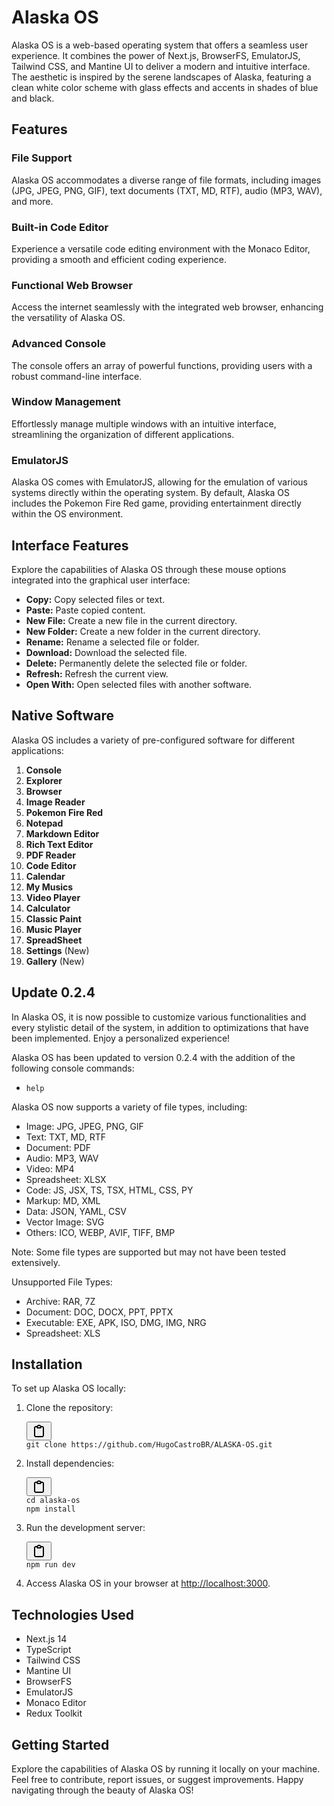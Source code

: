 # Alaska OS

Alaska OS is a web-based operating system that offers a seamless user experience. It combines the power of Next.js, BrowserFS, EmulatorJS, Tailwind CSS, and Mantine UI to deliver a modern and intuitive interface. The aesthetic is inspired by the serene landscapes of Alaska, featuring a clean white color scheme with glass effects and accents in shades of blue and black.

## Features

### File Support

Alaska OS accommodates a diverse range of file formats, including images (JPG, JPEG, PNG, GIF), text documents (TXT, MD, RTF), audio (MP3, WAV), and more.

### Built-in Code Editor

Experience a versatile code editing environment with the Monaco Editor, providing a smooth and efficient coding experience.

### Functional Web Browser

Access the internet seamlessly with the integrated web browser, enhancing the versatility of Alaska OS.

### Advanced Console

The console offers an array of powerful functions, providing users with a robust command-line interface.

### Window Management

Effortlessly manage multiple windows with an intuitive interface, streamlining the organization of different applications.

### EmulatorJS

Alaska OS comes with EmulatorJS, allowing for the emulation of various systems directly within the operating system. By default, Alaska OS includes the Pokemon Fire Red game, providing entertainment directly within the OS environment.

## Interface Features

Explore the capabilities of Alaska OS through these mouse options integrated into the graphical user interface:

* **Copy:** Copy selected files or text.
* **Paste:** Paste copied content.
* **New File:** Create a new file in the current directory.
* **New Folder:** Create a new folder in the current directory.
* **Rename:** Rename a selected file or folder.
* **Download:** Download the selected file.
* **Delete:** Permanently delete the selected file or folder.
* **Refresh:** Refresh the current view.
* **Open With:** Open selected files with another software.

## Native Software

Alaska OS includes a variety of pre-configured software for different applications:

1. **Console**
2. **Explorer**
3. **Browser**
4. **Image Reader**
5. **Pokemon Fire Red**
6. **Notepad**
7. **Markdown Editor**
8. **Rich Text Editor**
9. **PDF Reader**
10. **Code Editor**
11. **Calendar**
12. **My Musics**
13. **Video Player**
14. **Calculator**
15. **Classic Paint**
16. **Music Player**
17. **SpreadSheet**
18. **Settings** (New)
19. **Gallery** (New)

## Update 0.2.4

In Alaska OS, it is now possible to customize various functionalities and every stylistic detail of the system, in addition to optimizations that have been implemented. Enjoy a personalized experience!

Alaska OS has been updated to version 0.2.4 with the addition of the following console commands:

* `help`

Alaska OS now supports a variety of file types, including:

* Image: JPG, JPEG, PNG, GIF
* Text: TXT, MD, RTF
* Document: PDF
* Audio: MP3, WAV
* Video: MP4
* Spreadsheet: XLSX
* Code: JS, JSX, TS, TSX, HTML, CSS, PY
* Markup: MD, XML
* Data: JSON, YAML, CSV
* Vector Image: SVG
* Others: ICO, WEBP, AVIF, TIFF, BMP

Note: Some file types are supported but may not have been tested extensively.

Unsupported File Types:

* Archive: RAR, 7Z
* Document: DOC, DOCX, PPT, PPTX
* Executable: EXE, APK, ISO, DMG, IMG, NRG
* Spreadsheet: XLS

## Installation

To set up Alaska OS locally:

1. Clone the repository:
   <pre><div class="bg-black rounded-md"><div class="flex items-center relative text-gray-200 bg-gray-800 gizmo:dark:bg-token-surface-primary px-4 py-2 text-xs font-sans justify-between rounded-t-md"><span></span><button class="flex ml-auto gizmo:ml-0 gap-1 items-center"><svg width="24" height="24" viewBox="0 0 24 24" fill="none" xmlns="http://www.w3.org/2000/svg" class="icon-sm"><path fill-rule="evenodd" clip-rule="evenodd" d="M12 4C10.8954 4 10 4.89543 10 6H14C14 4.89543 13.1046 4 12 4ZM8.53513 4C9.22675 2.8044 10.5194 2 12 2C13.4806 2 14.7733 2.8044 15.4649 4H17C18.6569 4 20 5.34315 20 7V19C20 20.6569 18.6569 22 17 22H7C5.34315 22 4 20.6569 4 19V7C4 5.34315 5.34315 4 7 4H8.53513ZM8 6H7C6.44772 6 6 6.44772 6 7V19C6 19.5523 6.44772 20 7 20H17C17.5523 20 18 19.5523 18 19V7C18 6.44772 17.5523 6 17 6H16C16 7.10457 15.1046 8 14 8H10C8.89543 8 8 7.10457 8 6Z" fill="currentColor"></path></svg></button></div><div class="p-4 overflow-y-auto"><code class="!whitespace-pre hljs language-bash">git clone https://github.com/HugoCastroBR/ALASKA-OS.git
   </code></div></div></pre>
2. Install dependencies:
   <pre><div class="bg-black rounded-md"><div class="flex items-center relative text-gray-200 bg-gray-800 gizmo:dark:bg-token-surface-primary px-4 py-2 text-xs font-sans justify-between rounded-t-md"><span></span><button class="flex ml-auto gizmo:ml-0 gap-1 items-center"><svg width="24" height="24" viewBox="0 0 24 24" fill="none" xmlns="http://www.w3.org/2000/svg" class="icon-sm"><path fill-rule="evenodd" clip-rule="evenodd" d="M12 4C10.8954 4 10 4.89543 10 6H14C14 4.89543 13.1046 4 12 4ZM8.53513 4C9.22675 2.8044 10.5194 2 12 2C13.4806 2 14.7733 2.8044 15.4649 4H17C18.6569 4 20 5.34315 20 7V19C20 20.6569 18.6569 22 17 22H7C5.34315 22 4 20.6569 4 19V7C4 5.34315 5.34315 4 7 4H8.53513ZM8 6H7C6.44772 6 6 6.44772 6 7V19C6 19.5523 6.44772 20 7 20H17C17.5523 20 18 19.5523 18 19V7C18 6.44772 17.5523 6 17 6H16C16 7.10457 15.1046 8 14 8H10C8.89543 8 8 7.10457 8 6Z" fill="currentColor"></path></svg></button></div><div class="p-4 overflow-y-auto"><code class="!whitespace-pre hljs language-bash">cd alaska-os
   npm install
   </code></div></div></pre>
3. Run the development server:
   <pre><div class="bg-black rounded-md"><div class="flex items-center relative text-gray-200 bg-gray-800 gizmo:dark:bg-token-surface-primary px-4 py-2 text-xs font-sans justify-between rounded-t-md"><span></span><button class="flex ml-auto gizmo:ml-0 gap-1 items-center"><svg width="24" height="24" viewBox="0 0 24 24" fill="none" xmlns="http://www.w3.org/2000/svg" class="icon-sm"><path fill-rule="evenodd" clip-rule="evenodd" d="M12 4C10.8954 4 10 4.89543 10 6H14C14 4.89543 13.1046 4 12 4ZM8.53513 4C9.22675 2.8044 10.5194 2 12 2C13.4806 2 14.7733 2.8044 15.4649 4H17C18.6569 4 20 5.34315 20 7V19C20 20.6569 18.6569 22 17 22H7C5.34315 22 4 20.6569 4 19V7C4 5.34315 5.34315 4 7 4H8.53513ZM8 6H7C6.44772 6 6 6.44772 6 7V19C6 19.5523 6.44772 20 7 20H17C17.5523 20 18 19.5523 18 19V7C18 6.44772 17.5523 6 17 6H16C16 7.10457 15.1046 8 14 8H10C8.89543 8 8 7.10457 8 6Z" fill="currentColor"></path></svg></button></div><div class="p-4 overflow-y-auto"><code class="!whitespace-pre hljs language-bash">npm run dev
   </code></div></div></pre>
4. Access Alaska OS in your browser at [http://localhost:3000](http://localhost:3000/).

## Technologies Used

* Next.js 14
* TypeScript
* Tailwind CSS
* Mantine UI
* BrowserFS
* EmulatorJS
* Monaco Editor
* Redux Toolkit

## Getting Started

Explore the capabilities of Alaska OS by running it locally on your machine. Feel free to contribute, report issues, or suggest improvements. Happy navigating through the beauty of Alaska OS!
